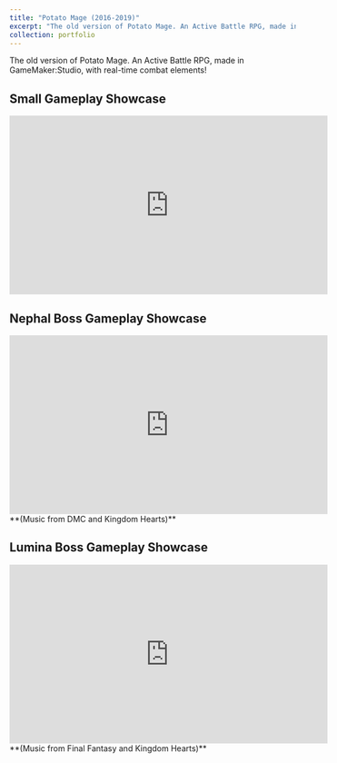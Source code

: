 ```yaml
---
title: "Potato Mage (2016-2019)"
excerpt: "The old version of Potato Mage. An Active Battle RPG, made in GameMaker:Studio, with real-time combat elements! <br/><img src='/images/PotatoGMS/pot_gms_000.png'>"
collection: portfolio
---
```

The old version of Potato Mage. An Active Battle RPG, made in GameMaker:Studio, with real-time combat elements!

Small Gameplay Showcase
------
<iframe width="560" height="315" src="https://www.youtube.com/embed/-B6yFZI_vXw" title="YouTube video player" frameborder="0" allow="accelerometer; autoplay; clipboard-write; encrypted-media; gyroscope; picture-in-picture" allowfullscreen></iframe>

Nephal Boss Gameplay Showcase
------
<iframe width="560" height="315" src="https://www.youtube.com/embed/8TZLEREtEE0" title="YouTube video player" frameborder="0" allow="accelerometer; autoplay; clipboard-write; encrypted-media; gyroscope; picture-in-picture" allowfullscreen></iframe>
**(Music from DMC and Kingdom Hearts)**

Lumina Boss Gameplay Showcase
------
<iframe width="560" height="315" src="https://www.youtube.com/embed/JkUkLPzQDUg" title="YouTube video player" frameborder="0" allow="accelerometer; autoplay; clipboard-write; encrypted-media; gyroscope; picture-in-picture" allowfullscreen></iframe>
**(Music from Final Fantasy and Kingdom Hearts)**